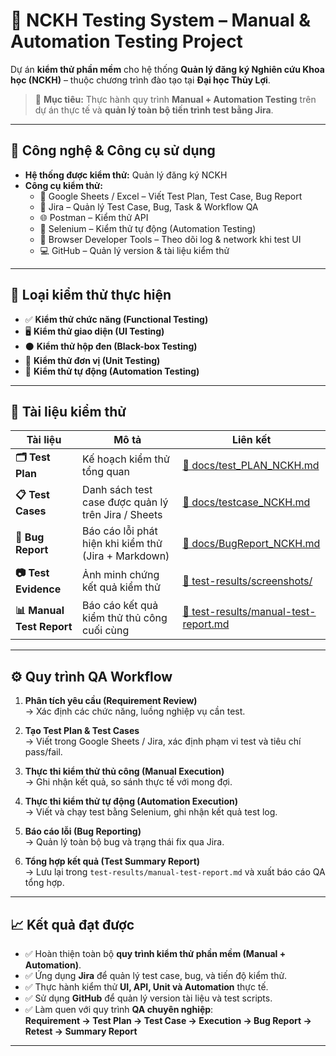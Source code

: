 # 🧪 NCKH Testing System – Manual & Automation Testing Project

Dự án **kiểm thử phần mềm** cho hệ thống **Quản lý đăng ký Nghiên cứu Khoa học (NCKH)** – thuộc chương trình đào tạo tại **Đại học Thủy Lợi**.

> 🎯 **Mục tiêu:** Thực hành quy trình **Manual + Automation Testing** trên dự án thực tế và **quản lý toàn bộ tiến trình test bằng Jira**.

---

## 🧰 Công nghệ & Công cụ sử dụng

-   **Hệ thống được kiểm thử:** Quản lý đăng ký NCKH
-   **Công cụ kiểm thử:**
    -   🧾 Google Sheets / Excel – Viết Test Plan, Test Case, Bug Report
    -   🧩 Jira – Quản lý Test Case, Bug, Task & Workflow QA
    -   🌐 Postman – Kiểm thử API
    -   🧪 Selenium – Kiểm thử tự động (Automation Testing)
    -   🧠 Browser Developer Tools – Theo dõi log & network khi test UI
    -   💻 GitHub – Quản lý version & tài liệu kiểm thử

---

## 🧩 Loại kiểm thử thực hiện

-   ✅ **Kiểm thử chức năng (Functional Testing)**
-   🖥 **Kiểm thử giao diện (UI Testing)**
-   ⚫ **Kiểm thử hộp đen (Black-box Testing)**
-   🧱 **Kiểm thử đơn vị (Unit Testing)**
-   🤖 **Kiểm thử tự động (Automation Testing)**

---

## 📄 Tài liệu kiểm thử

| Tài liệu                  | Mô tả                                                | Liên kết                                                                    |
| ------------------------- | ---------------------------------------------------- | --------------------------------------------------------------------------- |
| **🗂 Test Plan**           | Kế hoạch kiểm thử tổng quan                          | [📄 docs/test_PLAN_NCKH.md](docs/test_PLAN_NCKH.md)                         |
| **📋 Test Cases**         | Danh sách test case được quản lý trên Jira / Sheets  | [📄 docs/testcase_NCKH.md](docs/testcase_NCKH.md)                           |
| **🐞 Bug Report**         | Báo cáo lỗi phát hiện khi kiểm thử (Jira + Markdown) | [📄 docs/BugReport_NCKH.md](docs/BugReport_NCKH.md)                         |
| **📷 Test Evidence**      | Ảnh minh chứng kết quả kiểm thử                      | [📁 test-results/screenshots/](test-results/screenshots/)                   |
| **📊 Manual Test Report** | Báo cáo kết quả kiểm thử thủ công cuối cùng          | [📄 test-results/manual-test-report.md](test-results/manual-test-report.md) |

---

## ⚙️ Quy trình QA Workflow

1. **Phân tích yêu cầu (Requirement Review)**  
   → Xác định các chức năng, luồng nghiệp vụ cần test.

2. **Tạo Test Plan & Test Cases**  
   → Viết trong Google Sheets / Jira, xác định phạm vi test và tiêu chí pass/fail.

3. **Thực thi kiểm thử thủ công (Manual Execution)**  
   → Ghi nhận kết quả, so sánh thực tế với mong đợi.

4. **Thực thi kiểm thử tự động (Automation Execution)**  
   → Viết và chạy test bằng Selenium, ghi nhận kết quả test log.

5. **Báo cáo lỗi (Bug Reporting)**  
   → Quản lý toàn bộ bug và trạng thái fix qua Jira.

6. **Tổng hợp kết quả (Test Summary Report)**  
   → Lưu lại trong `test-results/manual-test-report.md` và xuất báo cáo QA tổng hợp.

---

## 📈 Kết quả đạt được

-   ✅ Hoàn thiện toàn bộ **quy trình kiểm thử phần mềm (Manual + Automation)**.
-   ✅ Ứng dụng **Jira** để quản lý test case, bug, và tiến độ kiểm thử.
-   ✅ Thực hành kiểm thử **UI, API, Unit và Automation** thực tế.
-   ✅ Sử dụng **GitHub** để quản lý version tài liệu và test scripts.
-   ✅ Làm quen với quy trình **QA chuyên nghiệp**:  
    **Requirement → Test Plan → Test Case → Execution → Bug Report → Retest → Summary Report**

---
